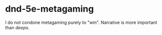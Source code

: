 # dnd-5e-metagaming
I do not condone metagaming purely to "win". Narrative is more important than _deeps_.

